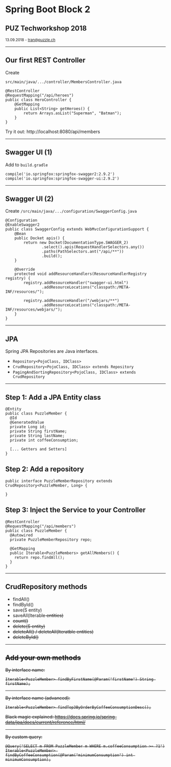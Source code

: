# Spring Boot Block 2
## PUZ Techworkshop 2018

<small>13.09.2018 - tran@puzzle.ch</small>

<!-- .slide: class="master01" -->

---

## Our first REST Controller

Create

`src/main/java/.../controller/MembersController.java`

```
@RestController
@RequestMapping("/api/heroes")
public class HeroController {
    @GetMapping
    public List<String> getHeroes() {
        return Arrays.asList("Superman", "Batman");
    }
}
```

Try it out:
http://localhost:8080/api/members

---

## Swagger UI (1)
Add to `build.gradle`

```
compile('io.springfox:springfox-swagger2:2.9.2')
compile('io.springfox:springfox-swagger-ui:2.9.2')
```

---

## Swagger UI (2)
Create `/src/main/java/.../configuration/SwaggerConfig.java`

```
@Configuration
@EnableSwagger2
public class SwaggerConfig extends WebMvcConfigurationSupport {
    @Bean
    public Docket apis() {
        return new Docket(DocumentationType.SWAGGER_2)
                .select().apis(RequestHandlerSelectors.any())
                .paths(PathSelectors.ant("/api/**"))
                .build();
    }

    @Override
    protected void addResourceHandlers(ResourceHandlerRegistry registry) {
        registry.addResourceHandler("swagger-ui.html")
                .addResourceLocations("classpath:/META-INF/resources/");

        registry.addResourceHandler("/webjars/**")
                .addResourceLocations("classpath:/META-INF/resources/webjars/");
    }
}
```

---

## JPA

<!-- .slide: class="master02 intro" -->

Spring JPA Repositories are Java interfaces.

* `Repository<PojoClass, IDClass>`
* `CrudRepository<PojoClass, IDClass> extends Repository`
* `PagingAndSortingRepository<PojoClass, IDClass> extends CrudRepository`

---

## Step 1: Add a JPA Entity class

```
@Entity
public class PuzzleMember {
  @Id
  @GeneratedValue
  private Long id;
  private String firstName;
  private String lastName;
  private int coffeeConsumption;

  [... Getters and Setters]
}
```

## Step 2: Add a repository

```
public interface PuzzleMemberRepository extends CrudRepository<PuzzleMember, Long> {

}
```

## Step 3: Inject the Service to your Controller

```
@RestController
@RequestMapping("/api/members")
public class PuzzleMember {
  @Autowired
  private PuzzleMemberRepository repo;

  @GetMapping
  public Iterable<PuzzleMembers> getAllMembers() {
    return repo.findAll();
  }
}
```

---

## CrudRepository methods

* findAll()
* findById()
* save(S entity)
* saveAll(Iterable<S> entities)
* count()
* delete(S entity)
* deleteAll() / deleteAll(Iteratble<S> entities)
* deleteById()

---

## Add your own methods

By interface name:

```
Iterable<PuzzleMember> findByFirstName(@Param("firstName") String firstName);
```

----

By interface name (advanced):
```
Iterable<PuzzleMember> findTop3ByOrderByCoffeeConsumptionDesc();
```

Black magic explained: https://docs.spring.io/spring-data/jpa/docs/current/reference/html/

----

By custom query:

```
@Query("SELECT m FROM PuzzleMember m WHERE m.coffeeConsumption >= ?1")
Iterable<PuzzleMember> findByCoffeeConsumption(@Param("minimumConsumption") int minimumConsumption);
```
